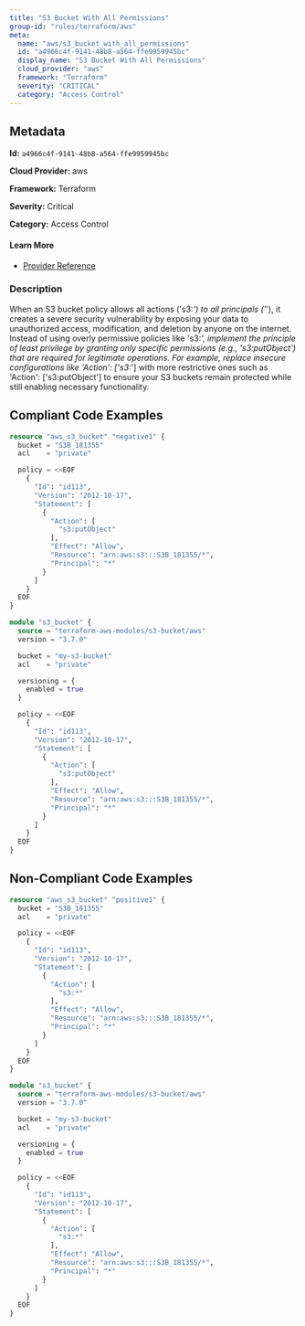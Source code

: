 ```yaml
---
title: "S3 Bucket With All Permissions"
group-id: "rules/terraform/aws"
meta:
  name: "aws/s3_bucket_with_all_permissions"
  id: "a4966c4f-9141-48b8-a564-ffe9959945bc"
  display_name: "S3 Bucket With All Permissions"
  cloud_provider: "aws"
  framework: "Terraform"
  severity: "CRITICAL"
  category: "Access Control"
---
```

## Metadata

**Id:** `a4966c4f-9141-48b8-a564-ffe9959945bc`

**Cloud Provider:** aws

**Framework:** Terraform

**Severity:** Critical

**Category:** Access Control

#### Learn More

 - [Provider Reference](https://registry.terraform.io/providers/hashicorp/aws/latest/docs/resources/s3_bucket)

### Description

 When an S3 bucket policy allows all actions ('s3:*') to all principals ('*'), it creates a severe security vulnerability by exposing your data to unauthorized access, modification, and deletion by anyone on the internet. Instead of using overly permissive policies like 's3:*', implement the principle of least privilege by granting only specific permissions (e.g., 's3:putObject') that are required for legitimate operations. For example, replace insecure configurations like 'Action': ['s3:*'] with more restrictive ones such as 'Action': ['s3:putObject'] to ensure your S3 buckets remain protected while still enabling necessary functionality.


## Compliant Code Examples
```terraform
resource "aws_s3_bucket" "negative1" {
  bucket = "S3B_181355"
  acl    = "private"

  policy = <<EOF
	{
	  "Id": "id113",
	  "Version": "2012-10-17",
	  "Statement": [
		{
		  "Action": [
			"s3:putObject"
		  ],
		  "Effect": "Allow",
		  "Resource": "arn:aws:s3:::S3B_181355/*",
		  "Principal": "*"
		}
	  ]
	}
  EOF
}

```

```terraform
module "s3_bucket" {
  source = "terraform-aws-modules/s3-bucket/aws"
  version = "3.7.0"

  bucket = "my-s3-bucket"
  acl    = "private"

  versioning = {
    enabled = true
  }

  policy = <<EOF
	{
	  "Id": "id113",
	  "Version": "2012-10-17",
	  "Statement": [
		{
		  "Action": [
			"s3:putObject"
		  ],
		  "Effect": "Allow",
		  "Resource": "arn:aws:s3:::S3B_181355/*",
		  "Principal": "*"
		}
	  ]
	}
  EOF
}

```
## Non-Compliant Code Examples
```terraform
resource "aws_s3_bucket" "positive1" {
  bucket = "S3B_181355"
  acl    = "private"

  policy = <<EOF
	{
	  "Id": "id113",
	  "Version": "2012-10-17",
	  "Statement": [
		{
		  "Action": [
			"s3:*"
		  ],
		  "Effect": "Allow",
		  "Resource": "arn:aws:s3:::S3B_181355/*",
		  "Principal": "*"
		}
	  ]
	}
  EOF
}

```

```terraform
module "s3_bucket" {
  source = "terraform-aws-modules/s3-bucket/aws"
  version = "3.7.0"

  bucket = "my-s3-bucket"
  acl    = "private"

  versioning = {
    enabled = true
  }

  policy = <<EOF
	{
	  "Id": "id113",
	  "Version": "2012-10-17",
	  "Statement": [
		{
		  "Action": [
			"s3:*"
		  ],
		  "Effect": "Allow",
		  "Resource": "arn:aws:s3:::S3B_181355/*",
		  "Principal": "*"
		}
	  ]
	}
  EOF
}

```